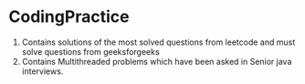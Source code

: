 # CodingPractice

1. Contains solutions of the most solved questions from leetcode and must solve questions from geeksforgeeks
2. Contains Multithreaded problems which have been asked in Senior java interviews.
